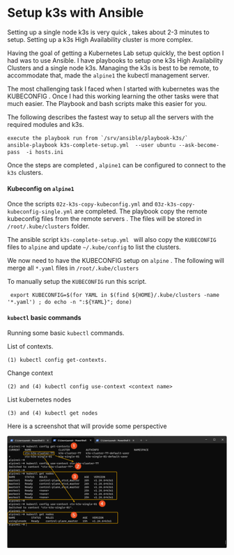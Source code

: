 # Setup k3s with Ansible
Setting up a single node k3s is very quick , takes about 2-3 minutes to setup. Setting up a k3s High Availability cluster is more complex.

Having the goal of getting a Kubernetes Lab setup quickly, the best option I had was to use Ansible.  I have playbooks to setup one k3s High Availability Clusters and a single node k3s. Managing the k3s is best to be remote, to accommodate that, made the `alpine1` the kubectl management server. 

The most challenging task I faced when I started with kubernetes was the KUBECONFIG . Once I had this working learning the other tasks were that much easier. The Playbook and bash scripts make this easier for you.  

The following describes the fastest way to setup all the servers with the required modules and k3s.



```
execute the playbook run from `/srv/ansible/playbook-k3s/`
ansible-playbook k3s-complete-setup.yml  --user ubuntu --ask-become-pass  -i hosts.ini
```



Once the steps are completed , `alpine1` can be configured to connect to the `k3s` clusters. 



#### Kubeconfig on `alpine1`

Once the scripts `02z-k3s-copy-kubeconfig.yml` and `03z-k3s-copy-kubeconfig-single.yml` are completed. The playbook copy the remote kubeconfig files from the remote servers . The files will be stored in `/root/.kube/clusters`  folder. 

The ansible script `k3s-complete-setup.yml ` will also copy the `KUBECONFIG` files to `alpine` and update `~/.kube/config`  to list the clusters. 



 We now need to have the KUBECONFIG setup on `alpine` . The following will merge all `*.yaml` files in `/root/.kube/clusters`

To manually setup the `KUBECONFIG` run this script.

```
 export KUBECONFIG=$(for YAML in $(find ${HOME}/.kube/clusters -name '*.yaml') ; do echo -n ":${YAML}"; done)
```



#### `kubectl` basic commands

Running some basic `kubectl` commands.

List of contexts. 

```
(1) kubectl config get-contexts.
```

Change context

```
(2) and (4) kubectl config use-context <context name>
```

List kubernetes nodes

```
(3) and (4) kubectl get nodes
```



Here is a screenshot that will provide some perspective

![202-01-kubectl-example](./../screenshots/202-01-kubectl-example.png)



